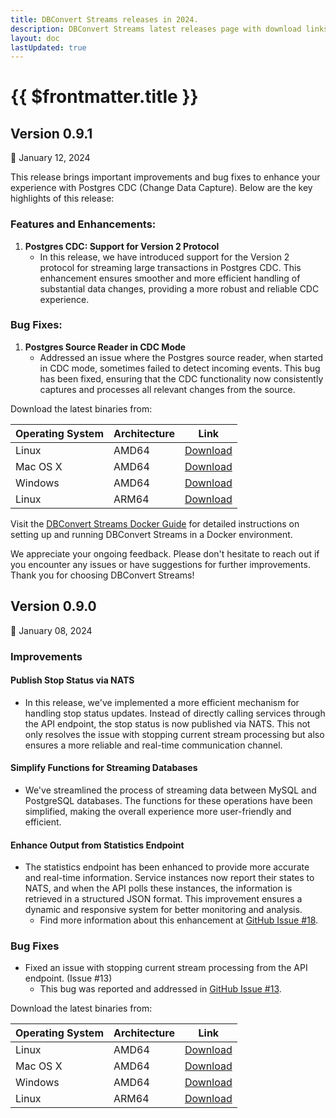 ```yaml
---
title: DBConvert Streams releases in 2024.
description: DBConvert Streams latest releases page with download links.
layout: doc
lastUpdated: true
---
```


# {{ $frontmatter.title }}


## Version 0.9.1


:calendar: January 12, 2024


This release brings important improvements and bug fixes to enhance your experience with Postgres CDC (Change Data Capture). Below are the key highlights of this release:

### Features and Enhancements:

1. **Postgres CDC: Support for Version 2 Protocol**
   - In this release, we have introduced support for the Version 2 protocol for streaming large transactions in Postgres CDC. This enhancement ensures smoother and more efficient handling of substantial data changes, providing a more robust and reliable CDC experience.

### Bug Fixes:

1. **Postgres Source Reader in CDC Mode**
   - Addressed an issue where the Postgres source reader, when started in CDC mode, sometimes failed to detect incoming events. This bug has been fixed, ensuring that the CDC functionality now consistently captures and processes all relevant changes from the source.

Download the latest binaries from:

| Operating System | Architecture | Link                                                                                |
| ---------------- | ------------ | ----------------------------------------------------------------------------------- |
| Linux            | AMD64        | [Download](https://dbconvert.com/downloads/dbs/v0.9.1/dbs-v0.9.1-linux-amd64.zip)   |
| Mac OS X         | AMD64        | [Download](https://dbconvert.com/downloads/dbs/v0.9.1/dbs-v0.9.1-darwin-amd64.zip)  |
| Windows          | AMD64        | [Download](https://dbconvert.com/downloads/dbs/v0.9.1/dbs-v0.9.1-windows-amd64.zip) |
| Linux            | ARM64        | [Download](https://dbconvert.com/downloads/dbs/v0.9.1/dbs-v0.9.1-linux-arm64.zip)   |


Visit the [DBConvert Streams Docker Guide](https://stream.dbconvert.com/guide/dbs-docker) for detailed instructions on setting up and running DBConvert Streams in a Docker environment.

We appreciate your ongoing feedback. Please don't hesitate to reach out if you encounter any issues or have suggestions for further improvements. Thank you for choosing DBConvert Streams!


## Version 0.9.0


:calendar: January 08, 2024


### Improvements

####  Publish Stop Status via NATS
- In this release, we've implemented a more efficient mechanism for handling stop status updates. Instead of directly calling services through the API endpoint, the stop status is now published via NATS. This not only resolves the issue with stopping current stream processing but also ensures a more reliable and real-time communication channel.


#### Simplify Functions for Streaming Databases
- We've streamlined the process of streaming data between MySQL and PostgreSQL databases. The functions for these operations have been simplified, making the overall experience more user-friendly and efficient.

#### Enhance Output from Statistics Endpoint
- The statistics endpoint has been enhanced to provide more accurate and real-time information. Service instances now report their states to NATS, and when the API polls these instances, the information is retrieved in a structured JSON format. This improvement ensures a dynamic and responsive system for better monitoring and analysis.
  - Find more information about this enhancement at [GitHub Issue #18](https://github.com/slotix/dbconvert-streams-public/issues/18).

### Bug Fixes

- Fixed an issue with stopping current stream processing from the API endpoint. (Issue #13)
  - This bug was reported and addressed in [GitHub Issue #13](https://github.com/slotix/dbconvert-streams-public/issues/13).


Download the latest binaries from:

| Operating System | Architecture | Link                                                                                |
| ---------------- | ------------ | ----------------------------------------------------------------------------------- |
| Linux            | AMD64        | [Download](https://dbconvert.com/downloads/dbs/v0.9.0/dbs-v0.9.0-linux-amd64.zip)   |
| Mac OS X         | AMD64        | [Download](https://dbconvert.com/downloads/dbs/v0.9.0/dbs-v0.9.0-darwin-amd64.zip)  |
| Windows          | AMD64        | [Download](https://dbconvert.com/downloads/dbs/v0.9.0/dbs-v0.9.0-windows-amd64.zip) |
| Linux            | ARM64        | [Download](https://dbconvert.com/downloads/dbs/v0.9.0/dbs-v0.9.0-linux-arm64.zip)   |
